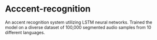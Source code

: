 # Acccent-recognition
An accent recognition system utilizing LSTM neural networks. Trained the model on a diverse dataset of 100,000 segmented audio samples from 10 different languages.
